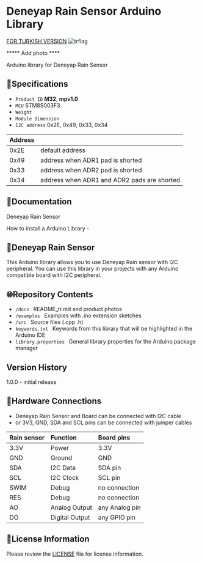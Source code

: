 # Deneyap Rain Sensor Arduino Library
[FOR TURKISH VERSION](docs/README_tr.md) ![trflag](https://github.com/deneyapkart/deneyapkart-arduino-core/blob/master/docs/tr.png)

***** Add photo ****

Arduino library for Deneyap Rain Sensor

## :mag_right:Specifications 
- `Product ID` **M32**, **mpv1.0**
- `MCU` STM8S003F3
- `Weight` 
- `Module Dimension`
- `I2C address` 0x2E, 0x49, 0x33, 0x34

| Address |  | 
| :---    | :---     |
| 0x2E | default address |
| 0x49 | address when ADR1 pad is shorted |
| 0x33 | address when ADR2 pad is shorted |
| 0x34 | address when ADR1 and ADR2 pads are shorted |

## :closed_book:Documentation 
Deneyap Rain Sensor

How to install a Arduino Library -

## :pushpin:Deneyap Rain Sensor
This Arduino library allows you to use Deneyap Rain sensor with I2C peripheral. You can use this library in your projects with any Arduino compatible board with I2C peripheral.

## :globe_with_meridians:Repository Contents
- `/docs ` README_tr.md and product photos
- `/examples ` Examples with .ino extension sketches
- `/src ` Source files (.cpp .h)
- `keywords.txt ` Keywords from this library that will be highlighted in the Arduino IDE
- `library.properties ` General library properties for the Arduino package manager

## Version History
1.0.0 - initial release

## :rocket:Hardware Connections
- Deneyap Rain Sensor and Board can be connected with I2C cable
- or 3V3, GND, SDA and SCL pins can be connected with jumper cables

| Rain sensor| Function		 | Board pins |
| :---       | :---     	 |   :---     |
| 3.3V       | Power  		 | 3.3V       |
| GND        | Ground 		 | GND        |
| SDA        | I2C Data 	 | SDA pin |
| SCL        | I2C Clock	 | SCL pin |
| SWIM		 |Debug			 | no connection |
| RES 		 |Debug			 | no connection |
| AO 		 |Analog Output  | any Analog pin|
| DO 		 |Digital Output | any GPIO pin |

## :bookmark_tabs:License Information
Please review the [LICENSE](https://github.com/deneyapkart/deneyap-yagmur-algilayici-arduino-library/blob/master/LICENSE) file for license information.